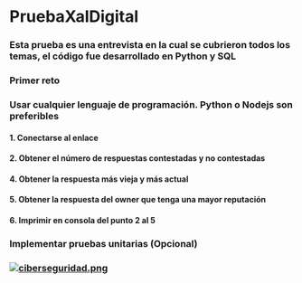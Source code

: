 # PruebaXalDigital
<h3> Esta prueba es una entrevista en la cual se cubrieron todos los temas, el código fue desarrollado en Python y SQL</h3>
<h3>Primer reto</h3>
<h3>Usar cualquier lenguaje de programación. Python o Nodejs son preferibles</h3>
<h4> 1. Conectarse al enlace </h4>
<h4> 2. Obtener el número de respuestas contestadas y no contestadas </h4>
<h4> 4. Obtener la respuesta más vieja y más actual </h4>
<h4> 5. Obtener la respuesta del owner que tenga una mayor reputación </h4>
<h4> 6. Imprimir en consola del punto 2 al 5 </h4>

<h3>Implementar pruebas unitarias (Opcional)<h3>

[![ciberseguridad.png](https://i.postimg.cc/fTBxBStM/ciberseguridad.png)](https://postimg.cc/8jfJC5mY)
